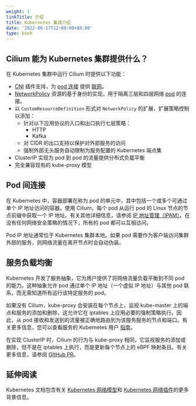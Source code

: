```yaml
---
weight: 1
linkTitle: 介绍
title: Kubernetes 集成介绍
date: '2022-06-17T12:00:00+08:00'
type: book
---
```


## Cilium 能为 Kubernetes 集群提供什么？

在 Kubernetes 集群中运行 Cilium 时提供以下功能：

- [CNI](https://docs.cilium.io/en/stable/glossary/#term-cni) 插件支持，为 [pod 连接](https://docs.cilium.io/en/stable/concepts/kubernetes/intro/#pod-connectivity) 提供 [联网](https://docs.cilium.io/en/stable/concepts/networking/#multi-host-networking)。
- [NetworkPolicy](https://docs.cilium.io/en/stable/concepts/kubernetes/policy/#networkpolicy) 资源的基于身份的实现，用于隔离三层和四层网络  [pod](https://docs.cilium.io/en/stable/glossary/#term-pod) 的连接。
- 以 `CustomResourceDefinition` 形式对 `NetworkPolicy` 的扩展，扩展策略控制以添加：
  - 针对以下应用协议的入口和出口执行七层策略：
    - HTTP
    - Kafka
  - 对 CIDR 的出口支持以保护对外部服务的访问
  - 强制外部无头服务自动限制为服务配置的 Kubernetes 端点集
- ClusterIP 实现为 pod 到 pod 的流量提供分布式负载平衡
- 完全兼容现有的 kube-proxy 模型

## Pod 间连接

在 Kubernetes 中，容器部署在称为 pod 的单元中，其中包括一个或多个可通过单个 IP 地址访问的容器。使用 Cilium，每个 pod 从运行 pod 的 Linux 节点的节点前缀中获取一个 IP 地址。有关其他详细信息，请参阅 [IP 地址管理（IPAM）](../../networking/ipam/#address-management)。在没有任何网络安全策略的情况下，所有的 pod 都可以互相访问。

Pod IP 地址通常位于 Kubernetes 集群本地。如果 pod 需要作为客户端访问集群外部的服务，则网络流量在离开节点时会自动伪装。

## 服务负载均衡

Kubernetes 开发了服务抽象，它为用户提供了将网络流量负载平衡到不同 pod 的能力。这种抽象允许 pod 通过单个 IP 地址（一个虚拟 IP 地址）与其他 pod 联系，而无需知道所有运行该特定服务的 pod。

如果没有 Cilium，kube-proxy 会安装在每个节点上，监视 kube-master 上的端点和服务的添加和删除，这允许它在 iptables 上应用必要的强制策略执行。因此，从 pod 接收和发送到的流量被正确地路由到为该服务服务的节点和端口。有关更多信息，您可以查看服务的 Kubernetes 用户 [指南](https://kubernetes.io/docs/concepts/services-networking/service/)。

在实现 ClusterIP 时，Cilium 的行为与 kube-proxy 相同，它监视服务的添加或删除，但不是在 iptables 上执行，而是更新每个节点上的 eBPF 映射条目。有关更多信息，请参阅 [GItHub PR](https://github.com/cilium/cilium/pull/109)。

## 延伸阅读

Kubernetes 文档包含有关 [Kubernetes 网络模型](https://kubernetes.io/docs/concepts/cluster-administration/networking/)和 [Kubernetes 网络插件](https://kubernetes.io/docs/concepts/extend-kubernetes/compute-storage-net/network-plugins/)的更多背景信息。
